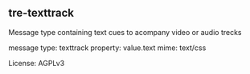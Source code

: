 tre-texttrack
---

Message type containing text cues to acompany video or audio trecks

message type: texttrack
property: value.text
mime: text/css

License: AGPLv3
